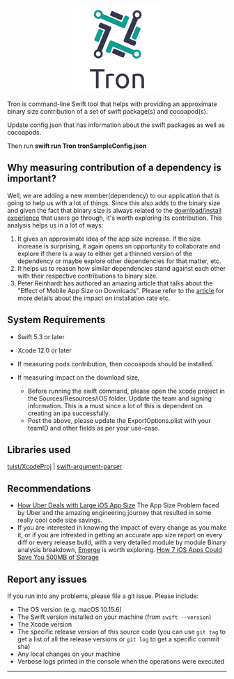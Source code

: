 
<p align="center">
 <img src="https://github.com/chiragramani/Tron/blob/main/tron.png?raw=true">
</p>

Tron is command-line Swift tool that helps with providing an approximate binary size contribution of a set of swift package(s) and cocoapod(s).

Update config.json that has information about the swift packages as well as cocoapods. 

Then run **swift run Tron tronSampleConfig.json**

## Why measuring contribution of a dependency is important?

Well, we are adding a new member(dependency) to our application that is going to help us with a lot of things. Since this also adds to the binary size and given the fact that binary size is always related to the [download/install experience](https://github.com/chiragramani/Tron/blob/main/Download-Install-Size.md) that users go through, it's worth exploring its contribution. This analysis helps us in a lot of ways:
1. It gives an approximate idea of the app size increase. If the size increase is surprising, it again opens an opportunity to collaborate and explore if there is a way to either get a thinned version of the dependency or maybe explore other dependencies for that matter, etc.
2. It helps us to reason how similar dependencies stand against each other with their respective contributions to binary size.
3. Peter Reinhardt has authored an amazing article that talks about the "Effect of Mobile App Size on Downloads". Please refer to the [article](https://www.google.com/search?client=safari&rls=en&q=Effect+of+Mobile+App+Size+on+Downloads&ie=UTF-8&oe=UTF-8) for more details about the impact on installation rate etc.

## System Requirements

* Swift 5.3 or later
* Xcode 12.0 or later
* If measuring pods contribution, then cocoapods should be installed.

* If measuring impact on the download size,
    * Before running the swift command, please open the xcode project in the Sources/Resources/iOS folder. Update the team and signing information. This is a must since a lot of this is dependent on creating an ipa successfully.
    * Post the above, please update the ExportOptions.plist with your teamID and other fields as per your use-case.

## Libraries used
[tuist/XcodeProj](https://github.com/tuist/XcodeProj) | [swift-argument-parser](https://github.com/apple/swift-argument-parser)

## Recommendations
* [How Uber Deals with Large iOS App Size](https://eng.uber.com/how-uber-deals-with-large-ios-app-size/) The App Size Problem faced by Uber and the amazing engineering journey that resulted in some really cool code size savings.
* If you are interested in knowing the impact of every change as you make it, or if you are intrested in getting an accurate app size report on every diff or every release build, with a very  detailed module by module Binary analysis breakdown, [Emerge](https://www.emergetools.com) is worth exploring. [How 7 iOS Apps Could Save You 500MB of Storage](https://medium.com/swlh/how-7-ios-apps-could-save-you-500mb-of-storage-a828782c973e)

## Report any issues

If you run into any problems, please file a git issue. Please include:

* The OS version (e.g. macOS 10.15.6)
* The Swift version installed on your machine (from `swift --version`)
* The Xcode version
* The specific release version of this source code (you can use `git tag` to get a list of all the release versions or `git log` to get a specific commit sha)
* Any local changes on your machine
* Verbose logs printed in the console when the operations were executed

---
